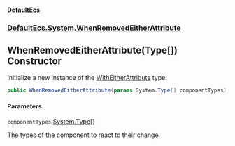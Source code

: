 #### [DefaultEcs](DefaultEcs.md 'DefaultEcs')
### [DefaultEcs.System](DefaultEcs.md#DefaultEcs.System 'DefaultEcs.System').[WhenRemovedEitherAttribute](WhenRemovedEitherAttribute.md 'DefaultEcs.System.WhenRemovedEitherAttribute')

## WhenRemovedEitherAttribute(Type[]) Constructor

Initialize a new instance of the [WithEitherAttribute](WithEitherAttribute.md 'DefaultEcs.System.WithEitherAttribute') type.

```csharp
public WhenRemovedEitherAttribute(params System.Type[] componentTypes);
```
#### Parameters

<a name='DefaultEcs.System.WhenRemovedEitherAttribute.WhenRemovedEitherAttribute(System.Type[]).componentTypes'></a>

`componentTypes` [System.Type](https://docs.microsoft.com/en-us/dotnet/api/System.Type 'System.Type')[[]](https://docs.microsoft.com/en-us/dotnet/api/System.Array 'System.Array')

The types of the component to react to their change.